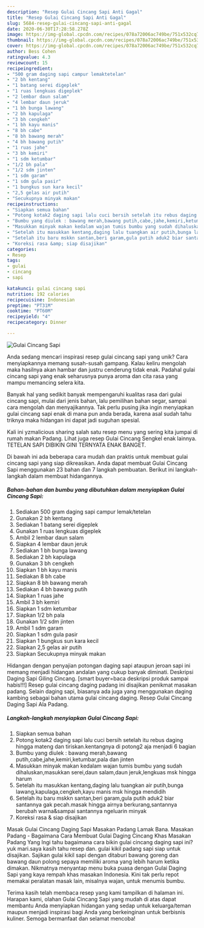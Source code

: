 ```yaml
---
description: "Resep Gulai Cincang Sapi Anti Gagal"
title: "Resep Gulai Cincang Sapi Anti Gagal"
slug: 5684-resep-gulai-cincang-sapi-anti-gagal
date: 2020-06-30T17:28:58.278Z
image: https://img-global.cpcdn.com/recipes/078a72006ac749be/751x532cq70/gulai-cincang-sapi-foto-resep-utama.jpg
thumbnail: https://img-global.cpcdn.com/recipes/078a72006ac749be/751x532cq70/gulai-cincang-sapi-foto-resep-utama.jpg
cover: https://img-global.cpcdn.com/recipes/078a72006ac749be/751x532cq70/gulai-cincang-sapi-foto-resep-utama.jpg
author: Bess Cohen
ratingvalue: 4.3
reviewcount: 15
recipeingredient:
- "500 gram daging sapi campur lemaktetelan"
- "2 bh kentang"
- "1 batang serei digeplek"
- "1 ruas lengkuas digeplek"
- "2 lembar daun salam"
- "4 lembar daun jeruk"
- "1 bh bunga lawang"
- "2 bh kapulaga"
- "3 bh cengkeh"
- "1 bh kayu manis"
- "8 bh cabe"
- "8 bh bawang merah"
- "4 bh bawang putih"
- "1 ruas jahe"
- "3 bh kemiri"
- "1 sdm ketumbar"
- "1/2 bh pala"
- "1/2 sdm jinten"
- "1 sdm garam"
- "1 sdm gula pasir"
- "1 bungkus sun kara kecil"
- "2,5 gelas air putih"
- "Secukupnya minyak makan"
recipeinstructions:
- "Siapkan semua bahan"
- "Potong kotak2 daging sapi lalu cuci bersih setelah itu rebus daging hingga mateng dan tiriskan.kentangnya di potong2 aja menjadi 6 bagian"
- "Bumbu yang diulek : bawang merah,bawang putih,cabe,jahe,kemiri,ketumbar,pala dan jinten"
- "Masukkan minyak makan kedalam wajan tumis bumbu yang sudah dihaluskan,masukkan serei,daun salam,daun jeruk,lengkuas msk hingga harum"
- "Setelah itu masukkan kentang,daging lalu tuangkan air putih,bunga lawang,kapulaga,cengkeh,kayu manis msk hingga mendidih"
- "Setelah itu baru mskkn santan,beri garam,gula putih aduk2 biar santannya gak pecah.masak hingga airnya berkurang,santannya berubah warna&amp;sampai santannya ngeluarin minyak"
- "Koreksi rasa &amp; siap disajikan"
categories:
- Resep
tags:
- gulai
- cincang
- sapi

katakunci: gulai cincang sapi 
nutrition: 192 calories
recipecuisine: Indonesian
preptime: "PT31M"
cooktime: "PT60M"
recipeyield: "4"
recipecategory: Dinner

---
```



![Gulai Cincang Sapi](https://img-global.cpcdn.com/recipes/078a72006ac749be/751x532cq70/gulai-cincang-sapi-foto-resep-utama.jpg)

Anda sedang mencari inspirasi resep gulai cincang sapi yang unik? Cara menyiapkannya memang susah-susah gampang. Kalau keliru mengolah maka hasilnya akan hambar dan justru cenderung tidak enak. Padahal gulai cincang sapi yang enak seharusnya punya aroma dan cita rasa yang mampu memancing selera kita.

Banyak hal yang sedikit banyak mempengaruhi kualitas rasa dari gulai cincang sapi, mulai dari jenis bahan, lalu pemilihan bahan segar, sampai cara mengolah dan menyajikannya. Tak perlu pusing jika ingin menyiapkan gulai cincang sapi enak di mana pun anda berada, karena asal sudah tahu triknya maka hidangan ini dapat jadi suguhan spesial.

Kali ini yzmalicious sharing salah satu resep menu yang sering kita jumpai di rumah makan Padang. Lihat juga resep Gulai Cincang Sengkel enak lainnya. TETELAN SAPI DIBIKIN GINI TERNYATA ENAK BANGET.


Di bawah ini ada beberapa cara mudah dan praktis untuk membuat gulai cincang sapi yang siap dikreasikan. Anda dapat membuat Gulai Cincang Sapi menggunakan 23 bahan dan 7 langkah pembuatan. Berikut ini langkah-langkah dalam membuat hidangannya.

<!--inarticleads1-->

##### Bahan-bahan dan bumbu yang dibutuhkan dalam menyiapkan Gulai Cincang Sapi:

1. Sediakan 500 gram daging sapi campur lemak/tetelan
1. Gunakan 2 bh kentang
1. Sediakan 1 batang serei digeplek
1. Gunakan 1 ruas lengkuas digeplek
1. Ambil 2 lembar daun salam
1. Siapkan 4 lembar daun jeruk
1. Sediakan 1 bh bunga lawang
1. Sediakan 2 bh kapulaga
1. Gunakan 3 bh cengkeh
1. Siapkan 1 bh kayu manis
1. Sediakan 8 bh cabe
1. Siapkan 8 bh bawang merah
1. Sediakan 4 bh bawang putih
1. Siapkan 1 ruas jahe
1. Ambil 3 bh kemiri
1. Siapkan 1 sdm ketumbar
1. Siapkan 1/2 bh pala
1. Gunakan 1/2 sdm jinten
1. Ambil 1 sdm garam
1. Siapkan 1 sdm gula pasir
1. Siapkan 1 bungkus sun kara kecil
1. Siapkan 2,5 gelas air putih
1. Siapkan Secukupnya minyak makan


Hidangan dengan penyajian potongan daging sapi ataupun jeroan sapi ini memang menjadi hidangan andalan yang cukup banyak diminati. Deskripsi Daging Sapi Giling Cincang. [smart buyer=baca deskripsi produk sampai habis!!!] Resep gulai cincang daging padang ini disajikan penikmat masakan padang. Selain daging sapi, biasanya ada juga yang menggunakan daging kambing sebagai bahan utama gulai cincang daging. Resep Gulai Cincang Daging Sapi Ala Padang. 

<!--inarticleads2-->

##### Langkah-langkah menyiapkan Gulai Cincang Sapi:

1. Siapkan semua bahan
1. Potong kotak2 daging sapi lalu cuci bersih setelah itu rebus daging hingga mateng dan tiriskan.kentangnya di potong2 aja menjadi 6 bagian
1. Bumbu yang diulek : bawang merah,bawang putih,cabe,jahe,kemiri,ketumbar,pala dan jinten
1. Masukkan minyak makan kedalam wajan tumis bumbu yang sudah dihaluskan,masukkan serei,daun salam,daun jeruk,lengkuas msk hingga harum
1. Setelah itu masukkan kentang,daging lalu tuangkan air putih,bunga lawang,kapulaga,cengkeh,kayu manis msk hingga mendidih
1. Setelah itu baru mskkn santan,beri garam,gula putih aduk2 biar santannya gak pecah.masak hingga airnya berkurang,santannya berubah warna&amp;sampai santannya ngeluarin minyak
1. Koreksi rasa &amp; siap disajikan


Masak Gulai Cincang Daging Sapi Masakan Padang Lamak Bana. Masakan Padang - Bagaimana Cara Membuat Gulai Daging Cincang Khas Masakan Padang Yang Ingi tahu bagaimana cara bikin gulai cincang daging sapi ini? yuk mari.saya kasih tahu resep dan. gulai kikil padang sapi siap untuk disajikan. Sajikan gulai kikil sapi dengan ditaburi bawang goreng dan bawang daun polong sepaya memiliki aroma yang lebih harum ketika dimakan. Nikmatnya menyantap menu buka puasa dengan Gulai Daging Sapi yang kaya rempah khas masakan Indonesia. Kini tak perlu repot memakai peralatan masak lain, misalnya wajan, untuk menumis bumbu. 

Terima kasih telah membaca resep yang kami tampilkan di halaman ini. Harapan kami, olahan Gulai Cincang Sapi yang mudah di atas dapat membantu Anda menyiapkan hidangan yang sedap untuk keluarga/teman maupun menjadi inspirasi bagi Anda yang berkeinginan untuk berbisnis kuliner. Semoga bermanfaat dan selamat mencoba!
